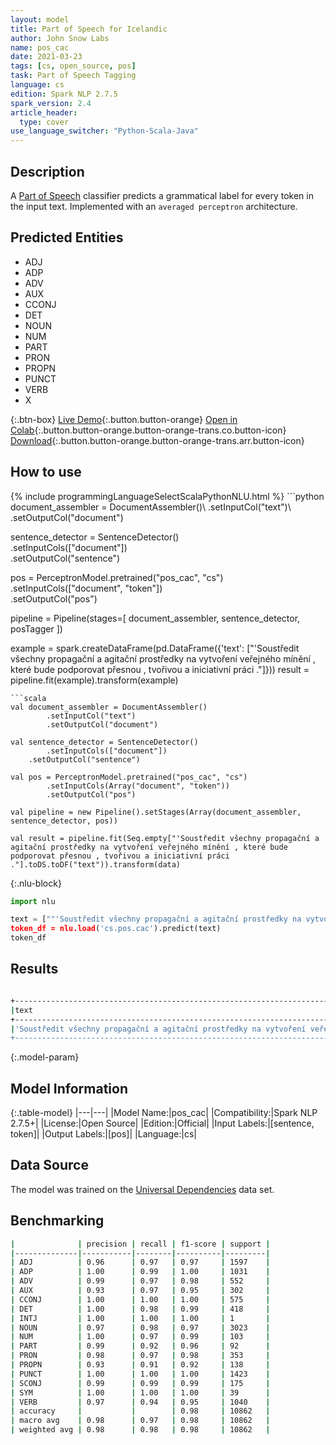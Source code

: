 ```yaml
---
layout: model
title: Part of Speech for Icelandic
author: John Snow Labs
name: pos_cac
date: 2021-03-23
tags: [cs, open_source, pos]
task: Part of Speech Tagging
language: cs
edition: Spark NLP 2.7.5
spark_version: 2.4
article_header:
  type: cover
use_language_switcher: "Python-Scala-Java"
---
```


## Description

A [Part of Speech](https://en.wikipedia.org/wiki/Part_of_speech) classifier predicts a grammatical label for every token in the input text. Implemented with an `averaged perceptron` architecture.

## Predicted Entities

- ADJ
- ADP
- ADV
- AUX
- CCONJ
- DET
- NOUN
- NUM
- PART
- PRON
- PROPN
- PUNCT
- VERB
- X

{:.btn-box}
[Live Demo](https://demo.johnsnowlabs.com/public/GRAMMAR_EN/){:.button.button-orange}
[Open in Colab](https://colab.research.google.com/github/JohnSnowLabs/spark-nlp-workshop/blob/master/tutorials/streamlit_notebooks/GRAMMAR_EN.ipynb){:.button.button-orange.button-orange-trans.co.button-icon}
[Download](https://s3.amazonaws.com/auxdata.johnsnowlabs.com/public/models/pos_cac_cs_2.7.5_2.4_1616507827439.zip){:.button.button-orange.button-orange-trans.arr.button-icon}

## How to use



<div class="tabs-box" markdown="1">
{% include programmingLanguageSelectScalaPythonNLU.html %}
```python
document_assembler = DocumentAssembler()\
  .setInputCol("text")\
  .setOutputCol("document")

sentence_detector = SentenceDetector()\
  .setInputCols(["document"])\
  .setOutputCol("sentence")

pos = PerceptronModel.pretrained("pos_cac", "cs")\
  .setInputCols(["document", "token"])\
  .setOutputCol("pos")

pipeline = Pipeline(stages=[
  document_assembler,
  sentence_detector,
  posTagger
])

example = spark.createDataFrame(pd.DataFrame({'text': ["'Soustředit všechny propagační a agitační prostředky na vytvoření veřejného mínění , které bude podporovat přesnou , tvořivou a iniciativní práci ."]}))
result = pipeline.fit(example).transform(example)

```
```scala
val document_assembler = DocumentAssembler()
        .setInputCol("text")
        .setOutputCol("document")

val sentence_detector = SentenceDetector()
        .setInputCols(["document"])
	.setOutputCol("sentence")

val pos = PerceptronModel.pretrained("pos_cac", "cs")
        .setInputCols(Array("document", "token"))
        .setOutputCol("pos")

val pipeline = new Pipeline().setStages(Array(document_assembler, sentence_detector, pos))

val result = pipeline.fit(Seq.empty["'Soustředit všechny propagační a agitační prostředky na vytvoření veřejného mínění , které bude podporovat přesnou , tvořivou a iniciativní práci ."].toDS.toDF("text")).transform(data)
```

{:.nlu-block}
```python
import nlu

text = [""'Soustředit všechny propagační a agitační prostředky na vytvoření veřejného mínění , které bude podporovat přesnou , tvořivou a iniciativní práci .""]
token_df = nlu.load('cs.pos.cac').predict(text)
token_df
```
</div>

## Results

```bash

+---------------------------------------------------------------------------------------------------------------------------------------------------+-------------------------------------------------------------------------------------------------------------------------------+
|text                                                                                                                                               |result                                                                                                                         |
+---------------------------------------------------------------------------------------------------------------------------------------------------+-------------------------------------------------------------------------------------------------------------------------------+
|'Soustředit všechny propagační a agitační prostředky na vytvoření veřejného mínění , které bude podporovat přesnou , tvořivou a iniciativní práci .|[NOUN, VERB, DET, ADJ, CCONJ, ADJ, NOUN, ADP, NOUN, ADJ, NOUN, PUNCT, DET, AUX, VERB, ADJ, PUNCT, ADJ, CCONJ, ADJ, NOUN, PUNCT]|
+---------------------------------------------------------------------------------------------------------------------------------------------------+-------------------------------------------------------------------------------------------------------------------------------+
```

{:.model-param}
## Model Information

{:.table-model}
|---|---|
|Model Name:|pos_cac|
|Compatibility:|Spark NLP 2.7.5+|
|License:|Open Source|
|Edition:|Official|
|Input Labels:|[sentence, token]|
|Output Labels:|[pos]|
|Language:|cs|

## Data Source

The model was trained on the [Universal Dependencies](https://www.universaldependencies.org) data set.

## Benchmarking

```bash
|              | precision | recall | f1-score | support |
|--------------|-----------|--------|----------|---------|
| ADJ          | 0.96      | 0.97   | 0.97     | 1597    |
| ADP          | 1.00      | 0.99   | 1.00     | 1031    |
| ADV          | 0.99      | 0.97   | 0.98     | 552     |
| AUX          | 0.93      | 0.97   | 0.95     | 302     |
| CCONJ        | 1.00      | 1.00   | 1.00     | 575     |
| DET          | 1.00      | 0.98   | 0.99     | 418     |
| INTJ         | 1.00      | 1.00   | 1.00     | 1       |
| NOUN         | 0.97      | 0.98   | 0.97     | 3023    |
| NUM          | 1.00      | 0.97   | 0.99     | 103     |
| PART         | 0.99      | 0.92   | 0.96     | 92      |
| PRON         | 0.98      | 0.97   | 0.98     | 353     |
| PROPN        | 0.93      | 0.91   | 0.92     | 138     |
| PUNCT        | 1.00      | 1.00   | 1.00     | 1423    |
| SCONJ        | 0.99      | 0.99   | 0.99     | 175     |
| SYM          | 1.00      | 1.00   | 1.00     | 39      |
| VERB         | 0.97      | 0.94   | 0.95     | 1040    |
| accuracy     |           |        | 0.98     | 10862   |
| macro avg    | 0.98      | 0.97   | 0.98     | 10862   |
| weighted avg | 0.98      | 0.98   | 0.98     | 10862   |
```